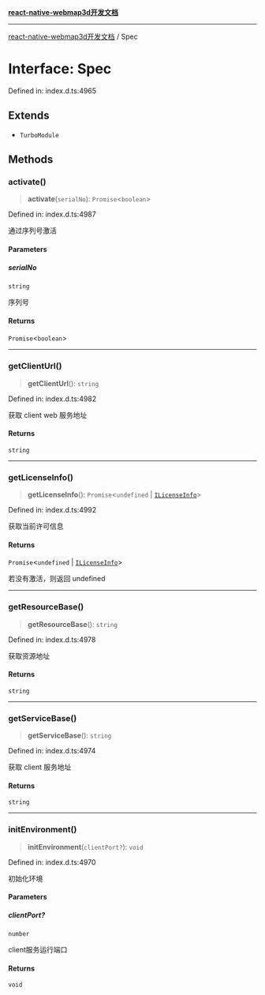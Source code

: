 [**react-native-webmap3d开发文档**](../README.md)

***

[react-native-webmap3d开发文档](../globals.md) / Spec

# Interface: Spec

Defined in: index.d.ts:4965

## Extends

- `TurboModule`

## Methods

### activate()

> **activate**(`serialNo`): `Promise`\<`boolean`\>

Defined in: index.d.ts:4987

通过序列号激活

#### Parameters

##### serialNo

`string`

序列号

#### Returns

`Promise`\<`boolean`\>

***

### getClientUrl()

> **getClientUrl**(): `string`

Defined in: index.d.ts:4982

获取 client web 服务地址

#### Returns

`string`

***

### getLicenseInfo()

> **getLicenseInfo**(): `Promise`\<`undefined` \| [`ILicenseInfo`](ILicenseInfo.md)\>

Defined in: index.d.ts:4992

获取当前许可信息

#### Returns

`Promise`\<`undefined` \| [`ILicenseInfo`](ILicenseInfo.md)\>

若没有激活，则返回 undefined

***

### getResourceBase()

> **getResourceBase**(): `string`

Defined in: index.d.ts:4978

获取资源地址

#### Returns

`string`

***

### getServiceBase()

> **getServiceBase**(): `string`

Defined in: index.d.ts:4974

获取 client 服务地址

#### Returns

`string`

***

### initEnvironment()

> **initEnvironment**(`clientPort?`): `void`

Defined in: index.d.ts:4970

初始化环境

#### Parameters

##### clientPort?

`number`

client服务运行端口

#### Returns

`void`
